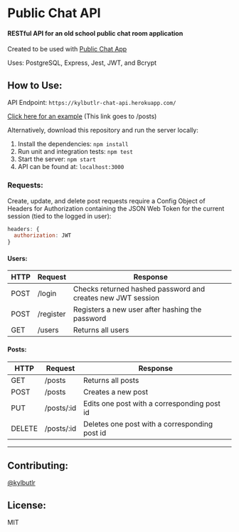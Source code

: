 # Public Chat API

#### RESTful API for an old school public chat room application

Created to be used with [Public Chat App](https://github.com/kylbutlr/public-chat-app)

Uses: PostgreSQL, Express, Jest, JWT, and Bcrypt

## How to Use:

API Endpoint: ```https://kylbutlr-chat-api.herokuapp.com/```

[Click here for an example](https://kylbutlr-chat-api.herokuapp.com/posts) (This link goes to /posts)

Alternatively, download this repository and run the server locally:

1. Install the dependencies: ```npm install```
2. Run unit and integration tests: ```npm test```
3. Start the server: ```npm start``` 
4. API can be found at: ```localhost:3000```

### Requests:

Create, update, and delete post requests require a Config Object of Headers for Authorization containing the JSON Web Token for the current session (tied to the logged in user):

```js
headers: {
  authorization: JWT
}
```

#### Users:

| HTTP | Request   | Response                                                    |
| ---- | --------- | ----------------------------------------------------------- |
| POST | /login    | Checks returned hashed password and creates new JWT session |
| POST | /register | Registers a new user after hashing the password             |
| GET  | /users    | Returns all users                                           |

#### Posts:

| HTTP   | Request    | Response                                      |
| ------ | ---------- | --------------------------------------------- |
| GET    | /posts     | Returns all posts                             |
| POST   | /posts     | Creates a new post                            |
| PUT    | /posts/:id | Edits one post with a corresponding post id   |
| DELETE | /posts/:id | Deletes one post with a corresponding post id |

***

## Contributing:

[@kylbutlr](https://github.com/kylbutlr)

## License:

MIT
